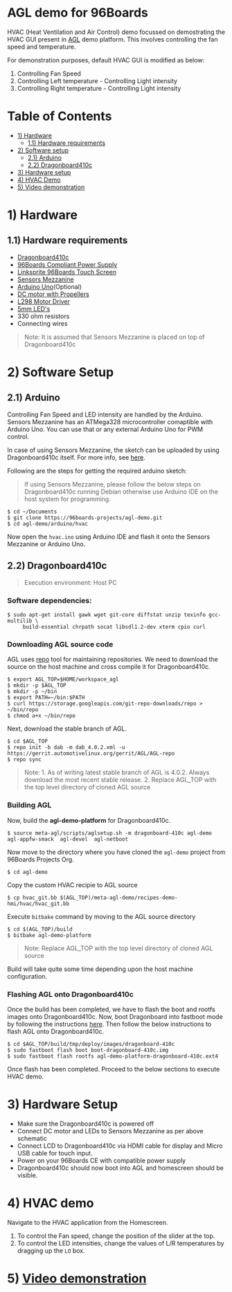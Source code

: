 # AGL demo for 96Boards

HVAC (Heat Ventilation and Air Control) demo focussed on demostrating the HVAC
GUI present in [AGL](https://www.automotivelinux.org/) demo platform. This
involves controlling the fan speed and temperature. 

For demonstration purposes, default HVAC GUI is modified as below:

1. Controlling Fan Speed
2. Controlling Left temperature - Controlling Light intensity
3. Controlling Right temperature - Controlling Light intensity

# Table of Contents
- [1) Hardware](#1-hardware)
   - [1.1) Hardware requirements](#11-hardware-requirements)
- [2) Software setup](#2-software-setup)
   - [2.1) Arduino](#21-arduino)
   - [2.2) Dragonboard410c](#22-dragonboard410c)
- [3) Hardware setup](#3-hardware-setup)
- [4) HVAC Demo](#4-hvac-demo)
- [5) Video demonstration](#5-video-demonstration)

# 1) Hardware

## 1.1) Hardware requirements

- [Dragonboard410c](https://www.96boards.org/product/dragonboard410c/)
- [96Boards Compliant Power Supply](http://www.96boards.org/product/power/)
- [Linksprite 96Boards Touch Screen](https://www.arrow.com/en/products/96boards-display-7/linksprite-technologies-inc)
- [Sensors Mezzanine](http://www.96boards.org/product/sensors-mezzanine/)
- [Arduino Uno](https://www.seeedstudio.com/Arduino-Uno-Rev3-p-2995.html)(Optional)
- [DC motor with Propellers](https://www.amazon.com/Piece-Propeller-Motor-Brushed-Small/dp/B00U53SGRQ)
- [L298 Motor Driver](https://www.amazon.com/Controller-Module-Bridge-Stepper-Arduino/dp/B00HNHUYSG)
- [5mm LED's](https://www.sparkfun.com/products/9590)
- 330 ohm resistors
- Connecting wires

>Note: It is assumed that Sensors Mezzanine is placed on top of Dragonboard410c

# 2) Software Setup

## 2.1) Arduino

Controlling Fan Speed and LED intensity are handled by the Arduino. Sensors
Mezzanine has an ATMega328 microcontroller comaptible with Arduino Uno. You
can use that or any external Arduino Uno for PWM control.

In case of using Sensors Mezzanine, the sketch can be uploaded by using Dragonboard410c
itself. For more info, see [here](https://www.96boards.org/blog/use-arduino-ide-sensors-mezzanine-board-linux/).

Following are the steps for getting the required arduino sketch: 
> If using Sensors Mezzanine, please follow the below steps on Dragonboard410c
running Debian otherwise use Arduino IDE on the host system for programming.

```shell
$ cd ~/Documents
$ git clone https://96boards-projects/agl-demo.git
$ cd agl-demo/arduino/hvac
```
Now open the `hvac.ino` using Arduino IDE and flash it onto the Sensors
Mezzanine or Arduino Uno.

## 2.2) Dragonboard410c

> Execution environment: Host PC

### Software dependencies:
```shell
$ sudo apt-get install gawk wget git-core diffstat unzip texinfo gcc-multilib \
     build-essential chrpath socat libsdl1.2-dev xterm cpio curl
```
### Downloading AGL source code

AGL uses [repo](https://source.android.com/source/using-repo) tool for maintaining
repositories. We need to download the source on the host machine and cross compile
it for Dragonboard410c.

```shell
$ export AGL_TOP=$HOME/workspace_agl
$ mkdir -p $AGL_TOP
$ mkdir -p ~/bin
$ export PATH=~/bin:$PATH
$ curl https://storage.googleapis.com/git-repo-downloads/repo > ~/bin/repo
$ chmod a+x ~/bin/repo
```
Next, download the stable branch of AGL.

```shell
$ cd $AGL_TOP
$ repo init -b dab -m dab_4.0.2.xml -u https://gerrit.automotivelinux.org/gerrit/AGL/AGL-repo
$ repo sync
```
> Note: 1. As of writing latest stable branch of AGL is 4.0.2. Always download the most recent stable release.
>       2. Replace AGL_TOP with the top level directory of cloned AGL source

### Building AGL

Now, build the **agl-demo-platform** for Dragonboard410c.

```shell
$ source meta-agl/scripts/aglsetup.sh -m dragonboard-410c agl-demo  agl-appfw-smack  agl-devel  agl-netboot
```
Now move to the directory where you have cloned the `agl-demo` project from 96Boards Projects Org.

```shell
$ cd agl-demo
```
Copy the custom HVAC recipie to AGL source

```shell
$ cp hvac_git.bb $(AGL_TOP)/meta-agl-demo/recipes-demo-hmi/hvac/hvac_git.bb
```
Execute `bitbake` command by moving to the AGL source directory

```shell
$ cd $(AGL_TOP)/build
$ bitbake agl-demo-platform
```
> Note: Replace AGL_TOP with the top level directory of cloned AGL source

Build will take quite some time depending upon the host machine configuration.

### Flashing AGL onto Dragonboard410c

Once the build has been completed, we have to flash the boot and rootfs images onto Dragonboard410c.
Now, boot Dragonboard into fastboot mode by following the instructions [here](https://github.com/96boards/documentation/blob/master/ConsumerEdition/DragonBoard-410c/Installation/LinuxFastboot.md).
Then follow the below instructions to flash AGL onto Dragonboard410c.

```shell
$ cd $AGL_TOP/build/tmp/deploy/images/dragonboard-410c
$ sudo fastboot flash boot boot-dragonboard-410c.img
$ sudo fastboot flash rootfs agl-demo-platform-dragonboard-410c.ext4
```
Once flash has been completed. Proceed to the below sections to execute HVAC demo.

# 3) Hardware Setup

- Make sure the Dragonboard410c is powered off
- Connect DC motor and LEDs to Sensors Mezzanine as per above schematic
- Connect LCD to Dragonboard410c via HDMI cable for display and Micro USB cable for touch input.
- Power on your 96Boards CE with compatible power supply
- Dragonboard410c should now boot into AGL and homescreen should be visible.

# 4) HVAC demo

Navigate to the HVAC application from the Homescreen.

1. To control the Fan speed, change the position of the slider at the top.
2. To control the LED intensities, change the values of L/R temperatures by dragging up
   the `LO` box.
   
# 5) [Video demonstration](https://www.youtube.com/watch?v=SEFfAzyVADc)

